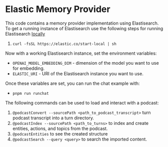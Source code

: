 # Elastic Memory Provider

This code contains a memory provider implementation using Elastisearch. To get a running instance of Elastisearch use the following steps for running Elastisearch [locally](https://www.elastic.co/guide/en/elasticsearch/reference/current/run-elasticsearch-locally.html)

1. `curl -fsSL https://elastic.co/start-local | sh`

Now with a working Elastisearch instance, set the environment variables:

- `OPENAI_MODEL_EMBEDDING_DIM` - dimension of the model you want to use for embedding.
- `ELASTIC_URI` - URI of the Elastisearch instance you want to use.

Once these variables are set, you can run the chat example with:

- `pnpm run runchat`

The following commands can be used to load and interact with a podcast:

1. `@podcastConvert --sourcePath <path_to_podcast_transcript>` turn podcast transcript into a turn directory.
2. `@podcastIndex --sourcePath <path_to_turns>` to index and create entities, actions, and topics from the podcast.
3. `@podcastEntities` to see the created structure
4. `@podcastSearch --query <query>` to search the imported content.
